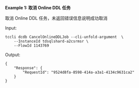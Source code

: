 **Example 1: 取消 Online DDL 任务**

取消 Online DDL 任务，未返回错误信息说明成功取消

Input: 

```
tccli dcdb CancelOnlineDDLJob --cli-unfold-argument  \
    --InstanceId tdsqlshard-a2csrmsr \
    --FlowId 1143769
```

Output: 
```
{
    "Response": {
        "RequestId": "9524d8fa-8598-414a-a3a1-4134c9631ca2"
    }
}
```

